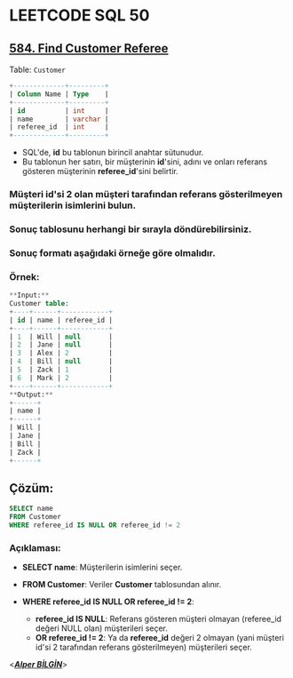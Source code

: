 # LEETCODE SQL 50

## [584. Find Customer Referee](https://leetcode.com/problems/find-customer-referee/)

Table: `Customer`

```sql
+-------------+---------+
| Column Name | Type    |
+-------------+---------+
| id          | int     |
| name        | varchar |
| referee_id  | int     |
+-------------+---------+
```

- SQL'de, **id** bu tablonun birincil anahtar sütunudur.
- Bu tablonun her satırı, bir müşterinin **id**'sini, adını ve onları referans gösteren müşterinin **referee_id**'sini belirtir.

### Müşteri id'si 2 olan müşteri tarafından referans gösterilmeyen müşterilerin isimlerini bulun.

### Sonuç tablosunu herhangi bir sırayla döndürebilirsiniz.

### Sonuç formatı aşağıdaki örneğe göre olmalıdır.

### Örnek:

```sql
**Input:**
Customer table:
+----+------+------------+
| id | name | referee_id |
+----+------+------------+
| 1  | Will | null       |
| 2  | Jane | null       |
| 3  | Alex | 2          |
| 4  | Bill | null       |
| 5  | Zack | 1          |
| 6  | Mark | 2          |
+----+------+------------+
**Output:**
+------+
| name |
+------+
| Will |
| Jane |
| Bill |
| Zack |
+------+
```

## Çözüm:

```sql
SELECT name
FROM Customer
WHERE referee_id IS NULL OR referee_id != 2
```

### Açıklaması:

- **SELECT name**: Müşterilerin isimlerini seçer.

- **FROM Customer**: Veriler **Customer** tablosundan alınır.

- **WHERE referee_id IS NULL OR referee_id != 2**:

  - **referee_id IS NULL**: Referans gösteren müşteri olmayan (referee_id değeri NULL olan) müşterileri seçer.
  - **OR referee_id != 2**: Ya da **referee_id** değeri 2 olmayan (yani müşteri id'si 2 tarafından referans gösterilmeyen) müşterileri seçer.
    &nbsp;

<**_[Alper BİLGİN](https://github.com/DREAXS)_**>
